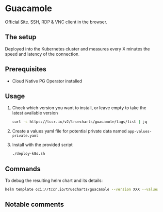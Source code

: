 # Guacamole

[Official Site](https://guacamole.apache.org/). SSH, RDP & VNC client in the browser.

## The setup

Deployed into the Kubernetes cluster and measures every X minutes the speed and latency of the connection.

## Prerequisites

- Cloud Native PG Operator installed

## Usage

1. Check which version you want to install, or leave empty to take the latest available version

    ```bash
    curl -s https://tccr.io/v2/truecharts/guacamole/tags/list | jq
    ```

2. Create a values yaml file for potential private data named `app-values-private.yaml`

3. Install with the provided script

    ```bash
    ./deploy-k8s.sh
    ```

## Commands

To debug the resulting helm chart and its details:

```bash
helm template oci://tccr.io/truecharts/guacamole --version XXX --values app-values.yaml --values app-values-private.yaml | less
```

## Notable comments
